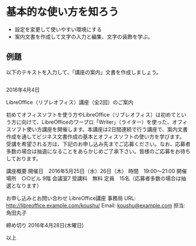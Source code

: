 # 基本的な使い方を知ろう


- 設定を変更して使いやすい環境にする
- 案内文書を作成して文字の入力と編集、文字の装飾を学ぶ。


## 例題

以下のテキストを入力して、「講座の案内」文書を作成しましょう。


```
```

2016年4月4日

LibreOffice（リブレオフィス）講座（全2回）のご案内

初めてオフィスソフトを使う方やLibreOffice（リブレオフィス）は初めてという方に向けて、LibreOfficeのワープロ「Writer」（ライター）を使った、オフィスソフト使い方講座を開催します。本講座は2日間連続で行う講座で、案内文書作成を通してビジネス文書作成の基本とオフィスソフトの使い方を学びます。
受講を希望される方は、下記のお申し込み先までご応募ください。なお、応募者多数の場合は抽選になることをあらかじめご了承下さい。皆様のご応募をお待ちしております。

講座概要
開催日　2016年5月25日（水）26日（木）
時間　19:00〜21:00
開催場所　○○ビル 9階 会議室7
受講料　無料
定員　15名（応募者多数の場合は抽選となります）

お申し込みとお問い合わせ
LibreOffice講座 事務局
URL: http://libreoffice.example.com/koushu/
Email: koushu@example.com
担当: 角田丸子

締め切り
2016年4月28日(木曜日)

以上
